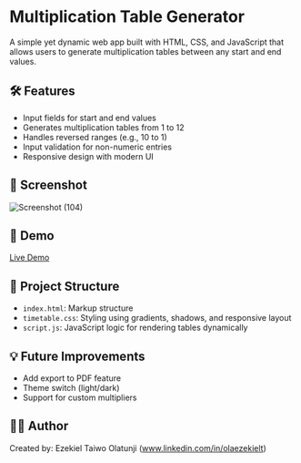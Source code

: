 # Multiplication Table Generator

A simple yet dynamic web app built with HTML, CSS, and JavaScript that allows users to generate multiplication tables between any start and end values.

## 🛠️ Features

- Input fields for start and end values
- Generates multiplication tables from 1 to 12
- Handles reversed ranges (e.g., 10 to 1)
- Input validation for non-numeric entries
- Responsive design with modern UI

## 📸 Screenshot

![Screenshot (104)](https://github.com/user-attachments/assets/810644b0-1efe-437a-8827-2c34716dd4a5)

## 🚀 Demo

[Live Demo](your-deployment-link)

## 📂 Project Structure

- `index.html`: Markup structure
- `timetable.css`: Styling using gradients, shadows, and responsive layout
- `script.js`: JavaScript logic for rendering tables dynamically

## 💡 Future Improvements

- Add export to PDF feature
- Theme switch (light/dark)
- Support for custom multipliers

## 👨‍💻 Author

Created by: Ezekiel Taiwo Olatunji (www.linkedin.com/in/olaezekielt)
